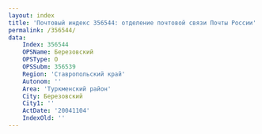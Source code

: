 ```yaml
---
layout: index
title: 'Почтовый индекс 356544: отделение почтовой связи Почты России'
permalink: /356544/
data:
    Index: 356544
    OPSName: Березовский
    OPSType: О
    OPSSubm: 356539
    Region: 'Ставропольский край'
    Autonom: ''
    Area: 'Туркменский район'
    City: Березовский
    City1: ''
    ActDate: '20041104'
    IndexOld: ''
---
```

